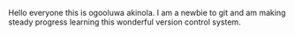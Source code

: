 Hello everyone this is ogooluwa akinola. I am a newbie to git and am making steady progress learning this wonderful version control system.